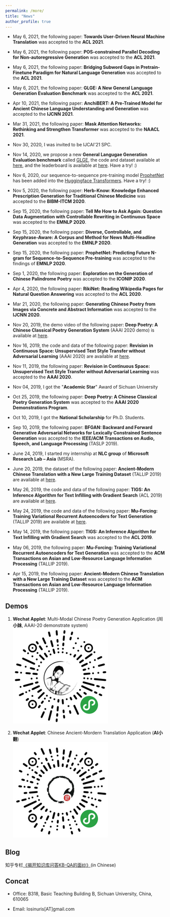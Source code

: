 ```yaml
---
permalink: /more/
title: "News"
author_profile: true
---
```

- May 6, 2021, the following paper: **Towards User-Driven Neural Machine Translation** was accepted to the **ACL 2021**. 

- May 6, 2021, the following paper: **POS-constrained Parallel Decoding for Non-autoregressive Generation** was accepted to the **ACL 2021**. 

- May 6, 2021, the following paper: **Bridging Subword Gaps in Pretrain-Finetune Paradigm for Natural Language Generation** was accepted to the **ACL 2021**. 

- May 6, 2021, the following paper: **GLGE: A New General Language Generation Evaluation Benchmark** was accepted to the **ACL 2021**. 

- Apr 10, 2021, the following paper: **AnchiBERT: A Pre-Trained Model for Ancient Chinese Language Understanding and Generation** was accepted to the **IJCNN 2021**. 

- Mar 31, 2021, the following paper: **Mask Attention Networks: Rethinking and Strengthen Transformer** was accepted to the **NAACL 2021**. 

- Nov 30, 2020, I was invited to be IJCAI'21 SPC.

- Nov 14, 2020, we propose a new **General Langugae Generation Evaluation benchmark** called [GLGE](https://arxiv.org/abs/2011.11928), the code and dataset available at [here](https://github.com/microsoft/glge), and the leaderboard is available at [here](https://microsoft.github.io/glge/). Have a try! :)

- Nov 6, 2020, our sequence-to-sequence pre-training model [ProphetNet](https://www.aclweb.org/anthology/2020.findings-emnlp.217.pdf) has been added into the [Huggingface Transformers](https://github.com/huggingface/transformers). Have a try! :)

- Nov 5, 2020, the following paper: **Herb-Know: Knowledge Enhanced Prescription Generation for Traditional Chinese Medicine**  was accepted to the **BIBM-ITCM 2020**. 

- Sep 15, 2020, the following paper: **Tell Me How to Ask Again: Question Data Augmentation with Controllable Rewriting in Continuous Space** was accepted to the **EMNLP 2020**. 

- Sep 15, 2020, the following paper: **Diverse, Controllable, and Keyphrase-Aware: A Corpus and Method for News Multi-Headline Generation** was accepted to the **EMNLP 2020**. 

- Sep 15, 2020, the following paper: **ProphetNet: Predicting Future N-gram for Sequence-to-Sequence Pre-training** was accepted to the findings of **EMNLP 2020**. 

- Sep 1, 2020, the following paper: **Exploration on the Generation of Chinese Palindrome Poetry** was accepted to the **ICONIP 2020**. 

- Apr 4, 2020, the following paper: **RikiNet: Reading Wikipedia Pages for Natural Question Answering** was accepted to the **ACL 2020**. 

- Mar 21, 2020, the following paper: **Generating Chinese Poetry from Images via Concrete and Abstract Information** was accepted to the **IJCNN 2020**. 

- Nov 20, 2019, the demo video of the following paper: **Deep Poetry: A Chinese Classical Poetry Generation System** (AAAI 2020 demo) is available at [here](https://youtu.be/jD1R_u9TA3M).

- Nov 16, 2019, the code and data of the following paper: **Revision in Continuous Space: Unsupervised Text Style Transfer without Adversarial Learning** (AAAI 2020) are available at [here](https://github.com/dayihengliu/Fine-Grained-Style-Transfer).

- Nov 11, 2019, the following paper: **Revision in Continuous Space: Unsupervised Text Style Transfer without Adversarial Learning** was accepted to the **AAAI 2020**. 

- Nov 04, 2019, I got the "**Academic Star**" Award of Sichuan University

- Oct 25, 2019, the following paper: **Deep Poetry: A Chinese Classical Poetry Generation System** was accepted to the **AAAI 2020 Demonstrations Program**. 

- Oct 10, 2019, I got the **National Scholarship** for Ph.D. Students.  

- Sep 10, 2019, the following paper: **BFGAN: Backward and Forward Generative Adversarial Networks for Lexically Constrained Sentence Generation** was accepted to the **IEEE/ACM Transactions on Audio, Speech, and Language Processing** (TASLP 2019).  

- June 24, 2019, I started my internship at **NLC group** of **Microsoft Research Lab – Asia** (MSRA).

- June 20, 2019, the dataset of the following paper: **Ancient-Modern Chinese Translation with a New Large Training Dataset** (TALLIP 2019) are available at [here](https://github.com/dayihengliu/a2m_chineseNMT).

- May 26, 2019, the code and data of the following paper: **TIGS: An Inference Algorithm for Text Inﬁlling with Gradient Search** (ACL 2019) are available at [here](https://github.com/dayihengliu/Text-Infilling-Gradient-Search).

- May 24, 2019, the code and data of the following paper: **Mu-Forcing: Training Variational Recurrent Autoencoders for Text Generation** (TALLIP 2019) are available at [here](https://github.com/dayihengliu/Mu-Forcing-VRAE).

- May 14, 2019, the following paper: **TIGS: An Inference Algorithm for Text Inﬁlling with Gradient Search** was accepted to the **ACL 2019**.  

- May 06, 2019, the following paper: **Mu-Forcing: Training Variational Recurrent Autoencoders for Text Generation** was accepted to the **ACM Transactions on Asian and Low-Resource Language Information Processing** (TALLIP 2019).

- Apr 15, 2019, the following paper: **Ancient-Modern Chinese Translation with a New Large Training Dataset** was accepted to the **ACM Transactions on Asian and Low-Resource Language Information Processing** (TALLIP 2019).

Demos
------
1. **Wechat Applet**: Multi-Modal Chinese Poetry Generation Application (**川小妹**, AAAI-20 demonstrate system)  
![Chuanxiaomei](/images/cxm_300.jpg)  

2. **Wechat Applet**: Chinese Ancient-Mordern Translation Application (**AI小翻**)  
![AIxiaofan](/images/xiaofan_300.jpg)  

Blog
------
知乎专栏[《揭开知识库问答KB-QA的面纱》](https://www.zhihu.com/people/liu-da-41-85/columns)(in Chinese)

Concat
------
- Office: B318, Basic Teaching Building B, Sichuan University, China, 610065

- Email: losinuris[AT]gmail.com
